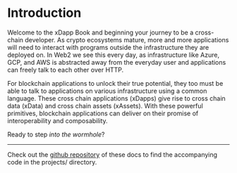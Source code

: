 # Introduction

Welcome to the xDapp Book and beginning your journey to be a cross-chain developer. As crypto ecosystems mature, more and more applications will need to interact with programs outside the infrastructure they are deployed on. In Web2 we see this every day, as infrastructure like Azure, GCP, and AWS is abstracted away from the everyday user and applications can freely talk to each other over HTTP.

For blockchain applications to unlock their true potential, they too must be able to talk to applications on various infrastructure using a common language. These cross chain applications (xDapps) give rise to cross chain data (xData) and cross chain assets (xAssets). With these powerful primitives, blockchain applications can deliver on their promise of interoperability and composability.  

Ready to step *into the wormhole*?

---
Check out the [github repository](https://www.github.com/certusone/xdapp-book) of these docs to find the accompanying code in the projects/ directory.

